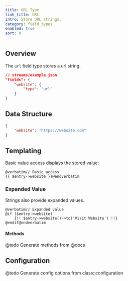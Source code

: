 ```yaml
---
title: URL Type
link_title: URL
intro: Store URL strings.
category: field_types
enabled: true
sort: 0
---
```


## Overview

The `url` field type stores a url string.

```json
// streams/example.json
"fields": {
    "website": {
        "type": "url"
    }
}
```

## Data Structure

```json
{
    "website": "https://website.com"
}
```

## Templating

Basic value access displays the stored value:

```blade
@verbatim// Basic access
{{ $entry->website }}@endverbatim
```

### Expanded Value

Strings also provide expanded values.

```blade
@verbatim// Expanded value
@if ($entry->website)
    {!! $entry->website()->to('Visit Website') !!}
@endif@endverbatim
```

#### Methods

@todo Generate methods from @docs



## Configuration

@todo Generate config options from class::configuration
